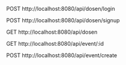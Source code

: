 <!-- Login -->
POST
http://localhost:8080/api/dosen/login

<!-- Sign Up -->
POST
http://localhost:8080/api/dosen/signup

<!-- Get Dosen -->
GET
http://localhost:8080/api/dosen

<!-- Get Event -->
GET
http://localhost:8080/api/event/:id

<!-- Create Event -->
POST
http://localhost:8080/api/event/create

